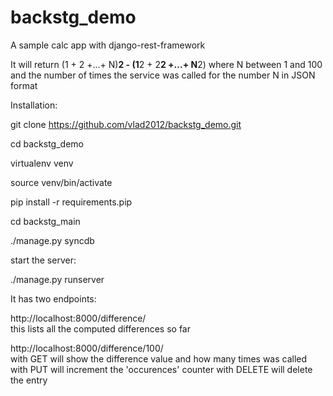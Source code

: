 backstg_demo
===========

A sample calc app with django-rest-framework 

It will return (1 + 2 +...+ N)**2 - (1**2 + 2**2 +...+ N**2) where N between 1 and 100
and the number of times the service was called for the number N in JSON format

Installation:

git clone https://github.com/vlad2012/backstg_demo.git

cd backstg_demo

virtualenv venv

source venv/bin/activate

pip install -r requirements.pip

cd backstg_main

./manage.py syncdb

start the server:

./manage.py runserver

It has two endpoints:

http://localhost:8000/difference/          
this lists all the computed differences so far

http://localhost:8000/difference/100/      
with GET will show the difference value and how many times was called
with PUT will increment the 'occurences' counter
with DELETE will delete the entry

